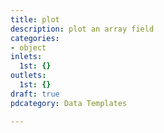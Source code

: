 ```yaml
---
title: plot
description: plot an array field
categories:
- object
inlets:
  1st: {}
outlets:
  1st: {}
draft: true
pdcategory: Data Templates

---
```

